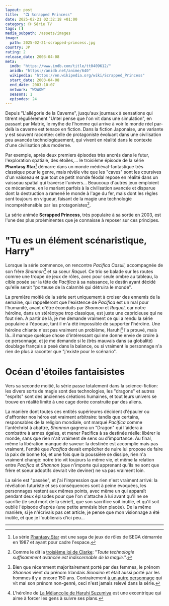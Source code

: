 ```yaml
---
layout: post
title:  "📺 Scrapped Princess"
date: 2025-02-21 02:32:18 +01:00
category: 📺 Série TV
tags: []
media_subpath: /assets/images
image:
  path: 2025-02-21-scrapped-princess.jpg
country: JP
rating: 2
release_date: 2003-04-08
meta:
  imdb: "https://www.imdb.com/title/tt0409612/"
  anidb: "https://anidb.net/anime/640"
  wikipedia: "https://en.wikipedia.org/wiki/Scrapped_Princess"
  start_date: 2003-04-08
  end_date: 2003-10-07
  network: "WOWOW"
  seasons: 1
  episodes: 24
---
```


Depuis "L'allégorie de la Caverne", jusqu'aux journaux à sensations qui titrent régulièrement "Untel pense que l'on vit dans une simulation", en passant par Matrix, le mythe de l'homme qui arrive à voir le monde réel par-delà la caverne est tenace en fiction. Dans la fiction Japonaise, une variante y est souvent racontée: celle de protagoniste évoluant dans une civilisation peu avancée technologiquement, qui vivent en réalité dans le contexte d'une civilisation plus moderne.

Par exemple, après deux premiers épisodes très ancrés dans le futur, l'exploration spatiale, des étoiles,... le troisième épisode de la série **Phantasy Star**[^1] démarre dans un monde médiéval-fantastique très classique pour le genre, mais révèle vite que les "caves" sont les coursives d'un vaisseau et que tout ce petit monde féodal repose en réalité dans un vaisseau spatial qui traverse l'univers... Beaucoup d'autres jeux emploient ce mécanisme, en le mariant parfois à la civilisation avancée et disparue dont la destruction a ramené le monde à l'age du fer, mais dont les règles sont toujours en vigueur, faisant de la magie une technologie incompréhensible par les protagonistes[^2].

La série animée **Scrapped Princess**, très populaire à sa sortie en 2003, est l'une des plus proéminentes que je connaisse à reposer sur ces principes.

# "Tu es un élément scénaristique, Harry"

Lorsque la série commence, on rencontre *Pacifica Casull*, accompagnée de son frère *Shannon*[^3] et sa soeur *Raquel*. Ce trio se balade sur les routes comme une troupe de jeux de rôles, avec pour seule ombre au tableau, la cible posée sur la tête de *Pacifica* à sa naissance, le destin ayant décidé qu'elle serait "porteuse de la calamité qui détruira le monde".

La première moitié de la série sert uniquement à croiser des ennemis de la semaine, qui rappelleront que l'existence de *Pacifica* est un mal pour l'humanité, avant d'être éconduits par *Shannon* et *Raquel*, car notre héroïne, dans un stéréotype trop classique, est juste une capricieuse qui ne fout rien. A partir de là, je me demande vraiment ce qui a rendu la série populaire à l'époque, tant il m'a été impossible de supporter l'héroïne. Une héroïne chiante n'est pas vraiment un problème, Haruhi[^4] l'a prouvé, mais là...il manque quelque chose d'intéressant qui me donne envie de croire à ce personnage, et je me demande si le (très mauvais dans sa globalité) doublage français a pesé dans la balance, ou si vraiment le personnage n'a rien de plus à raconter que "j'existe pour le scénario".

# Océan d'étoiles fantaisistes

Vers sa seconde moitié, la série passe totalement dans la science-fiction: les divers sorts de magie sont des technologies, les "dragons" et autres "esprits" sont des anciennes créations humaines, et tout leurs univers se trouve en réalité limité à une cage dorée construite par des aliens.

La manière dont toutes ces entités supérieures décident d'épauler ou d'affronter nos héros est vraiment arbitraire: tandis que certains, responsables de la religion mondiale, ont marqué *Pacifica* comme l'antéchrist à abattre, *Shannon* gagnera un "Dragon" qui l'aidera à combattre à armes égales, et mener Pacifica à sa destinée réelle: libérer le monde, sans que rien n'ait vraiment de sens ou d'importance. Au final, même la libération manque de saveur: la destinée est accomplie mais pas vraiment, l'entité que *Pacifica* devait empêcher de nuire lui propose de faire la paix de bonne foi, et une fois que la poussière se dissipe, rien n'a vraiment changé: notre trio vit toujours la même vie, et même la relation entre *Pacifica* et *Shannon* (que n'importe qui apprenant qu'ils ne sont que frère et soeur adoptifs devrait vite deviner) ne va pas vraiment loin.

La série est "passée", et j'ai l'impression que rien n'est vraiment arrivé: la révélation futuriste et ses conséquences sont à peine évoquées, les personnages restent aux mêmes points, avec même un qui apparaît pendant deux épisodes pour que l'on s'attache à lui avant qu'il ne se sacrifie (le seul mort de la série!), que son sacrifice soit inutile, et qu'il soit oublié l'épisode d'après (une petite amnésie bien placée). De la même manière, si je n'écrivais pas cet article, je pense que mon visionnage a été inutile, et que je l'oublierais d'ici peu...

* * *
[^1]: La série [<i class="fab fa-wikipedia-w"></i> Phantasy Star](https://fr.wikipedia.org/wiki/Phantasy_Star) est une saga de jeux de rôles de SEGA démarrée en 1987 et ayant pour cadre l'espace.
[^2]: Comme le dit la [<i class="fab fa-wikipedia-w"></i> troisième loi de Clarke](https://fr.wikipedia.org/wiki/Trois_lois_de_Clarke): "*Toute technologie suffisamment avancée est indiscernable de la magie.*".
[^3]: Bien que récemment majoritairement porté par des femmes, le prénom *Shannon* vient du prénom Irlandais *Sionainn* et était aussi porté par les hommes il y a encore 150 ans. Contrairement [<i class="fab fa-wikipedia-w"></i> à un autre personnage](https://fr.wikipedia.org/wiki/Personnages_de_Mobile_Suit_Zeta_Gundam) qui vit mal son prénom non-genré, ceci n'est jamais relevé dans la série.
[^4]: L'héroïne de [<i class="fab fa-wikipedia-w"></i> La Mélancolie de Haruhi Suzumiya](https://fr.wikipedia.org/wiki/La_M%C3%A9lancolie_de_Haruhi_Suzumiya) est une excentrique qui aime à forcer les gens à suivre ses plans.
